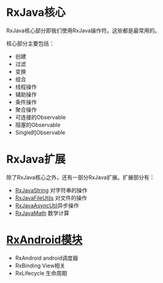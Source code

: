 # RxJava核心

RxJava核心部分即我们使用RxJava操作符。这些都是最常用的。

核心部分主要包括：

- 创建
- 过滤
- 变换
- 组合
- 线程操作
- 辅助操作
- 条件操作
- 聚合操作
- 可连接的Observable
- 阻塞的Observable
- Single的Observable


# RxJava扩展

除了RxJava核心之外，还有一部分RxJava扩展。扩展部分有：

- [RxJavaString](https://github.com/ReactiveX/RxJavaString) 对字符串的操作
- [RxJavaFileUtils](https://github.com/ReactiveX/RxJavaFileUtils) 对文件的操作
- [RxJavaAsyncUtil](https://github.com/ReactiveX/RxJavaAsyncUtil)异步操作
- [RxJavaMath](https://github.com/ReactiveX/RxJavaMath) 数学计算


# [RxAndroid模块](https://github.com/ReactiveX/RxAndroid/wiki "RxAndroid-wiki")

- RxAndroid android调度器
- RxBinding View相关
- RxLifecycle 生命周期




